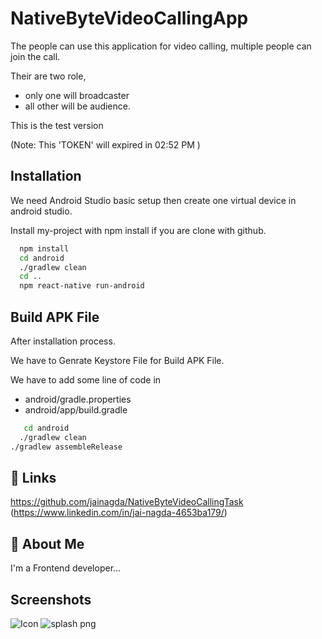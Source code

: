 
# NativeByteVideoCallingApp

The people can use this application for video calling,
multiple people can join the call.
 
Their are two role,
- only one will broadcaster 
- all other will be audience.

This is the test version 
 
 (Note: This 'TOKEN' will expired in 02:52 PM )

## Installation
We need Android Studio basic setup then create one virtual device in android studio.

Install my-project with npm install if you are clone with github. 

```bash
  npm install
  cd android
  ./gradlew clean
  cd ..
  npm react-native run-android
```
    
## Build APK File

After installation process.

We have to Genrate Keystore File for Build APK File.

We have to add some line of code in 
 - android/gradle.properties
 - android/app/build.gradle

```bash
   cd android
  ./gradlew clean
./gradlew assembleRelease
```
## 🔗 Links
https://github.com/jainagda/NativeByteVideoCallingTask
(https://www.linkedin.com/in/jai-nagda-4653ba179/)
  
## 🚀 About Me
I'm a Frontend developer...
  
## Screenshots
![Icon](https://user-images.githubusercontent.com/63839053/177988043-bc8c832e-8b51-488b-bca1-81a81b99a8c7.png)
![splash png](https://user-images.githubusercontent.com/63839053/177988057-59613a12-404d-416d-8721-d137c540a45e.png)
